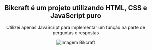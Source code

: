 <div align="center">
  <h2>Bikcraft é um projeto utilizando HTML, CSS e JavaScript puro</h2>
  <p>Utilizei apenas JavaScript para implementar um função na parte de perguntas e respostas</p>
  <img src="![image](https://github.com/PabloReiis/Bikcraft/assets/96994391/ef2305b0-8c5e-4602-bfb1-baeb666f3032)
" alt="Imagem Bikcraft">
</div>
